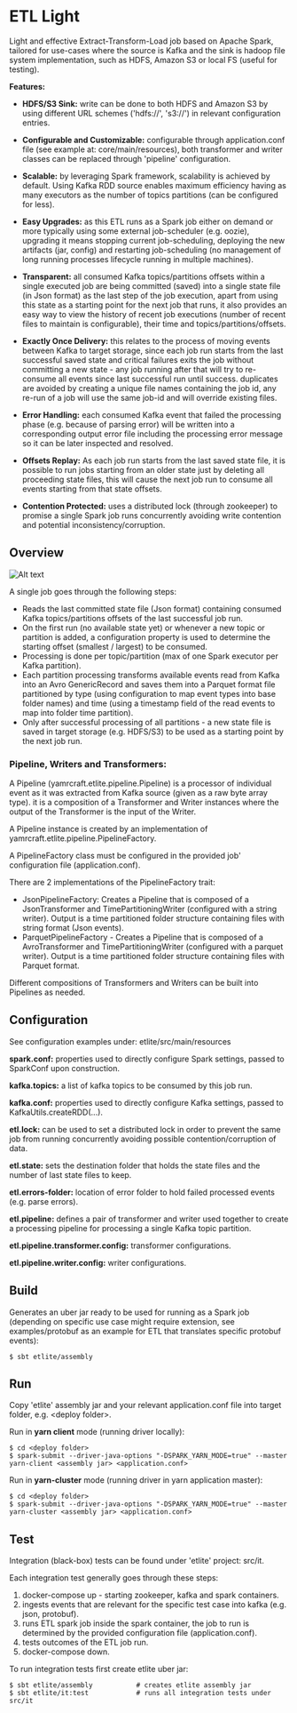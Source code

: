 # ETL Light

Light and effective Extract-Transform-Load job based on Apache Spark, tailored for use-cases where the source is Kafka and the sink is hadoop file system implementation, such as HDFS, Amazon S3 or local FS (useful for testing).

**Features:**

* **HDFS/S3 Sink:** write can be done to both HDFS and Amazon S3 by using different URL schemes ('hdfs://', 's3://') in relevant configuration entries.

* **Configurable and Customizable:** configurable through application.conf file (see example at: core/main/resources), both transformer and writer classes can be replaced through 'pipeline' configuration.

* **Scalable:** by leveraging Spark framework, scalability is achieved by default. Using Kafka RDD source enables maximum efficiency having as many executors as the number of topics partitions (can be configured for less). 

* **Easy Upgrades:** as this ETL runs as a Spark job either on demand or more typically using some external job-scheduler (e.g. oozie), upgrading it means stopping current job-scheduling, deploying the new artifacts (jar, config) and restarting job-scheduling (no management of long running processes lifecycle running in multiple machines).

* **Transparent:** all consumed Kafka topics/partitions offsets within a single executed job are being committed (saved) into a single state file (in Json format) as the last step of the job execution, apart from using this state as a starting point for the next job that runs, it also provides an easy way to view the history of recent job executions (number of recent files to maintain is configurable), their time and topics/partitions/offsets.

* **Exactly Once Delivery:** this relates to the process of moving events between Kafka to target storage, since each job run starts from the last successful saved state and critical failures exits the job without committing a new state - any job running after that will try to re-consume all events since last successful run until success. duplicates are avoided by creating a unique file names containing the job id, any re-run of a job will use the same job-id and will override existing files.

* **Error Handling:** each consumed Kafka event that failed the processing phase (e.g. because of parsing error) will be written into a corresponding output error file including the processing error message so it can be later inspected and resolved.

* **Offsets Replay:** As each job run starts from the last saved state file, it is possible to run jobs starting from an older state just by deleting all proceeding state files, this will cause the next job run to consume all events starting from that state offsets.

* **Contention Protected:** uses a distributed lock (through zookeeper) to promise a single Spark job runs concurrently avoiding write contention and potential inconsistency/corruption.
 
## Overview

![Alt text](./etl_light.png)

A single job goes through the following steps:

* Reads the last committed state file (Json format) containing consumed Kafka topics/partitions offsets of the last successful job run.
* On the first run (no available state yet) or whenever a new topic or partition is added, a configuration property is used to determine the starting offset (smallest / largest) to be consumed.
* Processing is done per topic/partition (max of one Spark executor per Kafka partition).
* Each partition processing transforms available events read from Kafka into an Avro GenericRecord and saves them into a Parquet format file partitioned by type (using configuration to map event types into base folder names) and time (using a timestamp field of the read events to map into folder time partition).
* Only after successful processing of all partitions - a new state file is saved in target storage (e.g. HDFS/S3) to be used as a starting point by the next job run.

### **Pipeline, Writers and Transformers:**

A Pipeline (yamrcraft.etlite.pipeline.Pipeline) is a processor of individual event as it was extracted from Kafka source (given as a raw byte array type). it is a composition of a Transformer and Writer instances where the output of the Transformer is the input of the Writer.

A Pipeline instance is created by an implementation of yamrcraft.etlite.pipeline.PipelineFactory.

A PipelineFactory class must be configured in the provided job' configuration file (application.conf). 
  
There are 2 implementations of the PipelineFactory trait:

* JsonPipelineFactory:
    Creates a Pipeline that is composed of a JsonTransformer and TimePartitioningWriter (configured with a string writer).
    Output is a time partitioned folder structure containing files with string format (Json events).
* ParquetPipelineFactory - 
    Creates a Pipeline that is composed of a AvroTransformer and TimePartitioningWriter (configured with a parquet writer).
    Output is a time partitioned folder structure containing files with Parquet format.

Different compositions of Transformers and Writers can be built into Pipelines as needed.

## Configuration

See configuration examples under: etlite/src/main/resources

**spark.conf:** properties used to directly configure Spark settings, passed to SparkConf upon construction.

**kafka.topics:** a list of kafka topics to be consumed by this job run.

**kafka.conf:** properties used to directly configure Kafka settings, passed to KafkaUtils.createRDD(...). 

**etl.lock:** can be used to set a distributed lock in order to prevent the same job from running concurrently avoiding possible contention/corruption of data. 

**etl.state:** sets the destination folder that holds the state files and the number of last state files to keep.

**etl.errors-folder:** location of error folder to hold failed processed events (e.g. parse errors).

**etl.pipeline:** defines a pair of transformer and writer used together to create a processing pipeline for processing a single Kafka topic partition. 

**etl.pipeline.transformer.config:** transformer configurations.

**etl.pipeline.writer.config:** writer configurations. 


## Build

Generates an uber jar ready to be used for running as a Spark job (depending on specific use case might require extension, see examples/protobuf as an example for ETL that translates specific protobuf events):

    $ sbt etlite/assembly  

## Run

Copy 'etlite' assembly jar and your relevant application.conf file into target folder, e.g. \<deploy folder\>. 
 
Run in **yarn client** mode (running driver locally):

    $ cd <deploy folder>
    $ spark-submit --driver-java-options "-DSPARK_YARN_MODE=true" --master yarn-client <assembly jar> <application.conf>
    
Run in **yarn-cluster** mode (running driver in yarn application master):
    
    $ cd <deploy folder>
    $ spark-submit --driver-java-options "-DSPARK_YARN_MODE=true" --master yarn-cluster <assembly jar> <application.conf>


## Test

Integration (black-box) tests can be found under 'etlite' project: src/it.

Each integration test generally goes through these steps:
1. docker-compose up - starting zookeeper, kafka and spark containers.
2. ingests events that are relevant for the specific test case into kafka (e.g. json, protobuf).
3. runs ETL spark job inside the spark container, the job to run is determined by the provided configuration file (application.conf).
4. tests outcomes of the ETL job run.
5. docker-compose down.

To run integration tests first create etlite uber jar: 
 
    $ sbt etlite/assembly           # creates etlite assembly jar
    $ sbt etlite/it:test            # runs all integration tests under src/it
    
